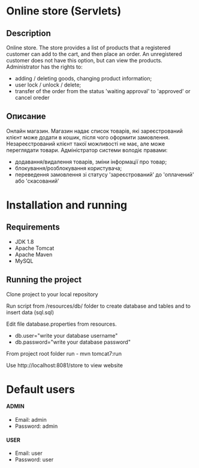# Online store (Servlets)

## Description
Online store. The store provides a list of products that a registered customer can add to the cart, and then place an order. An unregistered customer does not have this option, but can view the products.
Administrator has the rights to:
- adding / deleting goods, changing product information;
- user lock / unlock / delete;
- transfer of the order from the status 'waiting approval' to 'approved' or cancel oreder

## Описание

Онлайн магазин. Магазин надає список товарів, які зареєстрований клієнт може додати в кошик, після чого оформити замовлення. Незареєстрований клієнт такої можливості не має, але може переглядати товари.
Адміністратор системи володіє правами:
- додавання/видалення товарів, зміни інформації про товар;
- блокування/розблокування користувача;
- переведення замовлення зі статусу 'зареєстрований' до 'оплачений' або 'скасований'

# Installation and running

## Requirements

* JDK 1.8
* Apache Tomcat
* Apache Maven
* MySQL

## Running the project

Clone project to your local repository

Run script from /resources/db/ folder to create database and tables
and to insert data (sql.sql)

Edit file database.properties from resources.
- db.user="write your database username"
- db.password="write your database password"

From project root folder run - mvn tomcat7:run

Use http://localhost:8081/store to view website

# Default users

#### ADMIN
- Email: admin
- Password: admin

#### USER
- Email: user
- Password: user
